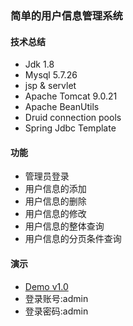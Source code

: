 ### 简单的用户信息管理系统
#### 技术总结
- Jdk 1.8
- Mysql 5.7.26
- jsp & servlet
- Apache Tomcat 9.0.21
- Apache BeanUtils
- Druid connection pools
- Spring Jdbc Template

#### 功能
- 管理员登录
- 用户信息的添加
- 用户信息的删除
- 用户信息的修改
- 用户信息的整体查询
- 用户信息的分页条件查询

#### 演示
- [Demo v1.0](http://119.23.40.90:8080/user/login.jsp)
- 登录账号:admin
- 登录密码:admin
